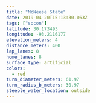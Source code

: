 ```yaml
---
title: "McNeese State"
date: 2019-04-20T15:13:30.063Z
tags: ["socon"]
latitude: 30.173493
longitude: -93.2116177
elevation_meters: 4
distance_meters: 400
lap_lanes: 8
home_lanes: 8
surface_type: artificial
colors:
  - red
turn_diameter_meters: 61.97
turn_radius_b_meters: 30.97
steeple_water_location: outside
---
```


